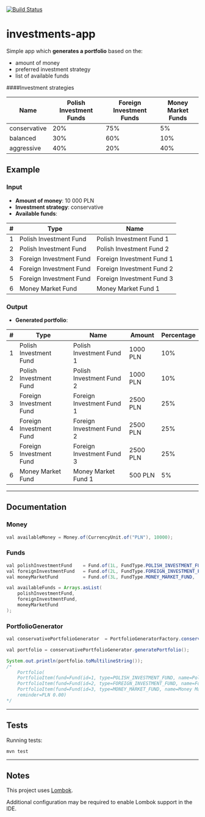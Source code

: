 [![Build Status](https://travis-ci.org/mateuszlajming/investments-app.svg?branch=master)](https://travis-ci.org/mateuszlajming/investments-app)

# investments-app

Simple app which **generates a portfolio** based on the:

-  amount of money
-  preferred investment strategy
-  list of available funds

####Investment strategies

|Name|Polish Investment Funds|Foreign Investment Funds|Money Market Funds|
|---|---|---|---|
|conservative|20%|75%|5%|
|balanced|30%|60%|10%|
|aggressive|40%|20%|40%|

## Example

### Input
*  **Amount of money**: 10 000 PLN
*  **Investment strategy**: conservative
*  **Available funds**:

|#|Type|Name|
|---|---|---|
|1|Polish Investment Fund|Polish Investment Fund 1|
|2|Polish Investment Fund|Polish Investment Fund 2|
|3|Foreign Investment Fund|Foreign Investment Fund 1|
|4|Foreign Investment Fund|Foreign Investment Fund 2|
|5|Foreign Investment Fund|Foreign Investment Fund 3|
|6|Money Market Fund|Money Market Fund 1|

### Output
* **Generated portfolio**:

|#|Type|Name|Amount|Percentage|
|---|---|---|---|---|
|1|Polish Investment Fund|Polish Investment Fund 1|1000 PLN|10%|
|2|Polish Investment Fund|Polish Investment Fund 2|1000 PLN|10%|
|3|Foreign Investment Fund|Foreign Investment Fund 1|2500 PLN|25%|
|4|Foreign Investment Fund|Foreign Investment Fund 2|2500 PLN|25%|
|5|Foreign Investment Fund|Foreign Investment Fund 3|2500 PLN|25%|
|6|Money Market Fund|Money Market Fund 1|500 PLN|5%|

---

## Documentation

### Money
```java
val availableMoney = Money.of(CurrencyUnit.of("PLN"), 10000);
```

### Funds
```java
val polishInvestmentFund    = Fund.of(1L, FundType.POLISH_INVESTMENT_FUND,  "Polish Investment Fund");
val foreignInvestmentFund   = Fund.of(2L, FundType.FOREIGN_INVESTMENT_FUND, "Foreign Investment Fund");
val moneyMarketFund         = Fund.of(3L, FundType.MONEY_MARKET_FUND,       "Money Market Fund");

val availableFunds = Arrays.asList(
    polishInvestmentFund,
    foreignInvestmentFund,
    moneyMarketFund
);
```

### PortfolioGenerator
```java
val conservativePortfolioGenerator  = PortfolioGeneratorFactory.conservativePortfolioGenerator(availableMoney, availableFunds);

val portfolio = conservativePortfolioGenerator.generatePortfolio();

System.out.println(portfolio.toMultilineString());
/*
    Portfolio(
    PortfolioItem(fund=Fund(id=1, type=POLISH_INVESTMENT_FUND, name=Polish Investment Fund), amount=PLN 2000.00, percentage=20%)
    PortfolioItem(fund=Fund(id=2, type=FOREIGN_INVESTMENT_FUND, name=Foreign Investment Fund), amount=PLN 7500.00, percentage=75%)
    PortfolioItem(fund=Fund(id=3, type=MONEY_MARKET_FUND, name=Money Market Fund), amount=PLN 500.00, percentage=5%)
    reminder=PLN 0.00)
*/
```

---

## Tests
Running tests:
```
mvn test
```

---

## Notes
This project uses [Lombok](https://projectlombok.org).

Additional configuration may be required to enable Lombok support in the IDE.
